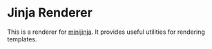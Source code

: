 # Jinja Renderer

This is a renderer for [minijinja](https://docs.rs/minijinja/latest/minijinja/). It provides useful utilities for rendering templates.

